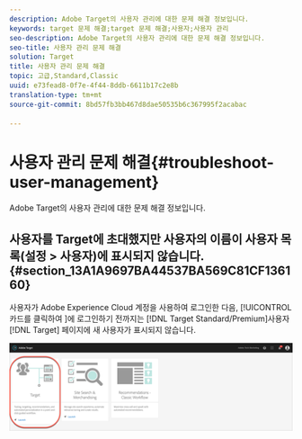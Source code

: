 ```yaml
---
description: Adobe Target의 사용자 관리에 대한 문제 해결 정보입니다.
keywords: target 문제 해결;target 문제 해결;사용자;사용자 관리
seo-description: Adobe Target의 사용자 관리에 대한 문제 해결 정보입니다.
seo-title: 사용자 관리 문제 해결
solution: Target
title: 사용자 관리 문제 해결
topic: 고급,Standard,Classic
uuid: e73fead8-0f7e-4f44-8ddb-6611b17c2e8b
translation-type: tm+mt
source-git-commit: 8bd57fb3bb467d8dae50535b6c367995f2acabac

---
```



# 사용자 관리 문제 해결{#troubleshoot-user-management}

Adobe Target의 사용자 관리에 대한 문제 해결 정보입니다.

## 사용자를 Target에 초대했지만 사용자의 이름이 사용자 목록(설정 &gt; 사용자)에 표시되지 않습니다.{#section_13A1A9697BA44537BA569C81CF136160}

사용자가 Adobe Experience Cloud 계정을 사용하여 로그인한 다음, [!UICONTROL  카드를 클릭하여 ]에 로그인하기 전까지는 [!DNL Target Standard/Premium]사용자[!DNL Target] 페이지에 새 사용자가 표시되지 않습니다.

![Target 카드](/help/administrating-target/assets/target_card_new.png)